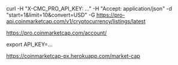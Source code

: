 curl -H "X-CMC_PRO_API_KEY: ..." -H "Accept: application/json" -d "start=1&limit=10&convert=USD" -G https://pro-api.coinmarketcap.com/v1/cryptocurrency/listings/latest

https://pro.coinmarketcap.com/account/

export API_KEY=...

https://coinmarketcap-px.herokuapp.com/market-cap